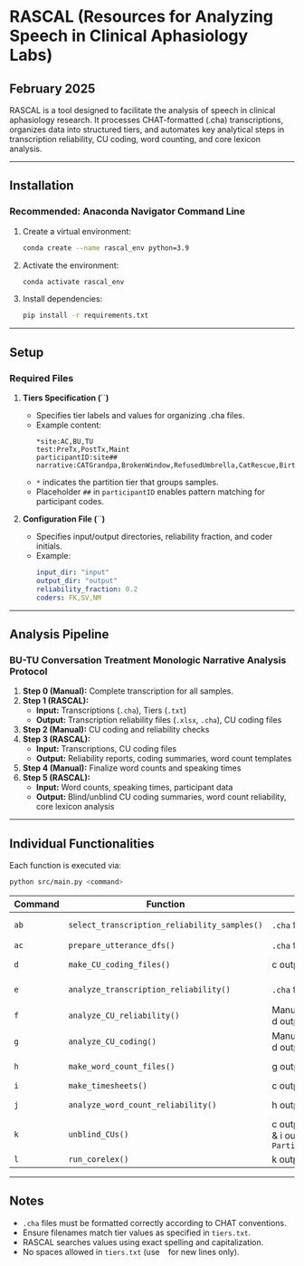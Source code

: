 # RASCAL (Resources for Analyzing Speech in Clinical Aphasiology Labs)

## February 2025

RASCAL is a tool designed to facilitate the analysis of speech in clinical aphasiology research. It processes CHAT-formatted (.cha) transcriptions, organizes data into structured tiers, and automates key analytical steps in transcription reliability, CU coding, word counting, and core lexicon analysis.

---

## Installation

### Recommended: Anaconda Navigator Command Line

1. Create a virtual environment:
   ```bash
   conda create --name rascal_env python=3.9
   ```
2. Activate the environment:
   ```bash
   conda activate rascal_env
   ```
3. Install dependencies:
   ```bash
   pip install -r requirements.txt
   ```

---

## Setup

### Required Files

1. **Tiers Specification (**``**)**

   - Specifies tier labels and values for organizing .cha files.
   - Example content:
     ```
     *site:AC,BU,TU
     test:PreTx,PostTx,Maint
     participantID:site##
     narrative:CATGrandpa,BrokenWindow,RefusedUmbrella,CatRescue,BirthdayScene
     ```
   - `*` indicates the partition tier that groups samples.
   - Placeholder `##` in `participantID` enables pattern matching for participant codes.

2. **Configuration File (**``**)**

   - Specifies input/output directories, reliability fraction, and coder initials.
   - Example:
     ```yaml
     input_dir: "input"
     output_dir: "output"
     reliability_fraction: 0.2
     coders: FK,SV,NM
     ```

---

## Analysis Pipeline

### **BU-TU Conversation Treatment Monologic Narrative Analysis Protocol**

1. **Step 0 (Manual):** Complete transcription for all samples.
2. **Step 1 (RASCAL):**
   - **Input:** Transcriptions (`.cha`), Tiers (`.txt`)
   - **Output:** Transcription reliability files (`.xlsx`, `.cha`), CU coding files
3. **Step 2 (Manual):** CU coding and reliability checks
4. **Step 3 (RASCAL):**
   - **Input:** Transcriptions, CU coding files
   - **Output:** Reliability reports, coding summaries, word count templates
5. **Step 4 (Manual):** Finalize word counts and speaking times
6. **Step 5 (RASCAL):**
   - **Input:** Word counts, speaking times, participant data
   - **Output:** Blind/unblind CU coding summaries, word count reliability, core lexicon analysis

---

## Individual Functionalities

Each function is executed via:

```bash
python src/main.py <command>
```

| Command | Function                                     | Input                                                     | Output                                                                       |
| ------- | -------------------------------------------- | --------------------------------------------------------- | ---------------------------------------------------------------------------- |
| `ab`    | `select_transcription_reliability_samples()` | `.cha` files                                              | `_TranscriptionReliabilitySamples.xlsx`, `_Reliability.cha` files            |
| `ac`    | `prepare_utterance_dfs()`                    | `.cha` files                                              | `_Utterances.xlsx`                                                           |
| `d`     | `make_CU_coding_files()`                     | c output                                                  | `_CU_Coding.xlsx`, `_CUReliabilityCoding.xlsx`                               |
| `e`     | `analyze_transcription_reliability()`        | `.cha` file pairs                                         | `_TranscriptionReliabilityAnalysis.xlsx`, `.txt` alignment files             |
| `f`     | `analyze_CU_reliability()`                   | Manually completed d output                               | `_CUReliabilityCoding_BySample.xlsx`, `_CUReliabilityCodingReport.txt`       |
| `g`     | `analyze_CU_coding()`                        | Manually completed d output                               | `_CUCoding_BySample.xlsx`, `_CUCoding_ByUtterance.xlsx`                      |
| `h`     | `make_word_count_files()`                    | g output                                                  | `_WordCounting.xlsx`, `_WordCountingReliability.xlsx`                        |
| `i`     | `make_timesheets()`                          | c output                                                  | `_SpeakingTimes.xlsx`                                                        |
| `j`     | `analyze_word_count_reliability()`           | h output                                                  | `_WordCountingReliabilityResults.xlsx`, `_WordCountingReliabilityReport.txt` |
| `k`     | `unblind_CUs()`                              | c output, d output, h & i outputs, `ParticipantData.xlsx` | Blind/unblind sample data files                                              |
| `l`     | `run_corelex()`                              | k output                                                  | `CoreLexDataYYMMDD.xlsx`                                                     |

---

## Notes

- `.cha` files must be formatted correctly according to CHAT conventions.
- Ensure filenames match tier values as specified in `tiers.txt`.
- RASCAL searches values using exact spelling and capitalization.
- No spaces allowed in `tiers.txt` (use ` ` for new lines only).

<!-- ---

## Citation

If using RASCAL in your research, please cite:

> XXX (Year). Title of the related study. Journal/Conference.

--- -->

<!-- For further details, contact: **[Your Lab Contact Information]**
 -->
